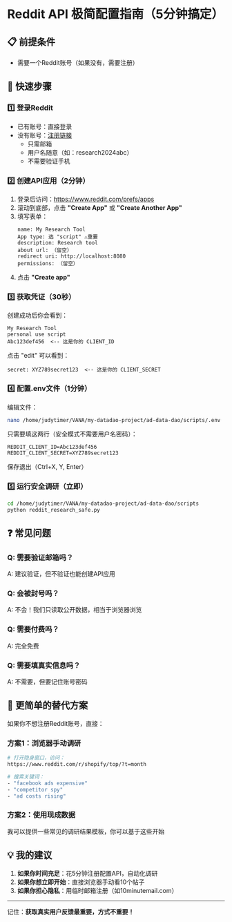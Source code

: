# Reddit API 极简配置指南（5分钟搞定）

## 📋 前提条件
- 需要一个Reddit账号（如果没有，需要注册）

## 🚀 快速步骤

### 1️⃣ 登录Reddit
- 已有账号：直接登录
- 没有账号：[注册链接](https://www.reddit.com/register)
  - 只需邮箱
  - 用户名随意（如：research2024abc）
  - 不需要验证手机

### 2️⃣ 创建API应用（2分钟）
1. 登录后访问：https://www.reddit.com/prefs/apps
2. 滚动到底部，点击 **"Create App"** 或 **"Create Another App"**
3. 填写表单：
   ```
   name: My Research Tool
   App type: 选 "script" ⚠️重要
   description: Research tool
   about url: （留空）
   redirect uri: http://localhost:8080
   permissions: （留空）
   ```
4. 点击 **"Create app"**

### 3️⃣ 获取凭证（30秒）
创建成功后你会看到：
```
My Research Tool
personal use script
Abc123def456  <-- 这是你的 CLIENT_ID
```

点击 "edit" 可以看到：
```
secret: XYZ789secret123  <-- 这是你的 CLIENT_SECRET
```

### 4️⃣ 配置.env文件（1分钟）
编辑文件：
```bash
nano /home/judytimer/VANA/my-datadao-project/ad-data-dao/scripts/.env
```

只需要填这两行（安全模式不需要用户名密码）：
```
REDDIT_CLIENT_ID=Abc123def456
REDDIT_CLIENT_SECRET=XYZ789secret123
```

保存退出（Ctrl+X, Y, Enter）

### 5️⃣ 运行安全调研（立即）
```bash
cd /home/judytimer/VANA/my-datadao-project/ad-data-dao/scripts
python reddit_research_safe.py
```

## ❓ 常见问题

### Q: 需要验证邮箱吗？
A: 建议验证，但不验证也能创建API应用

### Q: 会被封号吗？
A: 不会！我们只读取公开数据，相当于浏览器浏览

### Q: 需要付费吗？
A: 完全免费

### Q: 需要填真实信息吗？
A: 不需要，但要记住账号密码

## 🎯 更简单的替代方案

如果你不想注册Reddit账号，直接：

### 方案1：浏览器手动调研
```bash
# 打开隐身窗口，访问：
https://www.reddit.com/r/shopify/top/?t=month

# 搜索关键词：
- "facebook ads expensive"
- "competitor spy"
- "ad costs rising"
```

### 方案2：使用现成数据
我可以提供一些常见的调研结果模板，你可以基于这些开始

## 💡 我的建议

1. **如果你时间充足**：花5分钟注册配置API，自动化调研
2. **如果你想立即开始**：直接浏览器手动看10个帖子
3. **如果你担心隐私**：用临时邮箱注册（如10minutemail.com）

---

记住：**获取真实用户反馈最重要，方式不重要！**